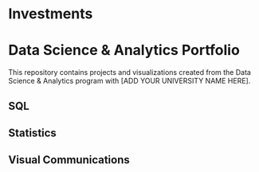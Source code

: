 # Investments
# Data Science & Analytics Portfolio
This repository contains projects and visualizations created from the Data Science & Analytics program with [ADD YOUR UNIVERSITY NAME HERE].

## SQL

## Statistics

## Visual Communications
